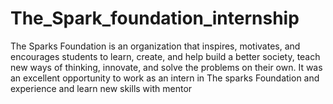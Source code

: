 # The_Spark_foundation_internship
The Sparks Foundation is an organization that inspires, motivates, and encourages students to learn, create, and help build a better society, teach new ways of thinking, innovate, and solve the problems on their own. It was an excellent opportunity to work as an intern in The sparks Foundation and experience and learn new skills with mentor
